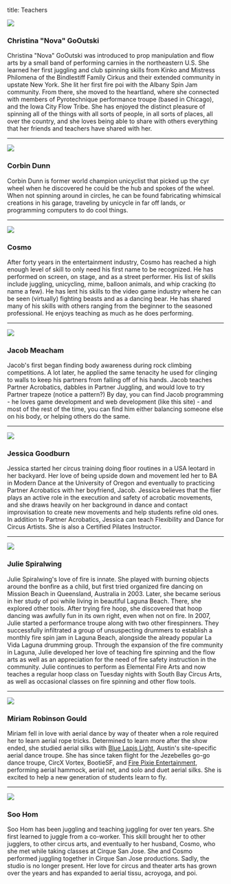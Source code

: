 title: Teachers

<div class="row bio">
<img src="/static/img/teachers/christina.jpg"/>
<h3>Christina "Nova" GoOutski</h3>
Christina "Nova" GoOutski was introduced to prop manipulation and flow arts by a small band of performing carnies in the northeastern U.S. She learned her first juggling and club spinning skills from Kinko and Mistress Philomena of the Bindlestiff Family Cirkus and their extended community in upstate New York. She lit her first fire poi with the Albany Spin Jam community. From there, she moved to the heartland, where she connected with members of Pyrotechnique performance troupe (based in Chicago), and the Iowa City Flow Tribe. She has enjoyed the distinct pleasure of spinning all of the things with all sorts of people, in all sorts of places, all over the country, and she loves being able to share with others everything that her friends and teachers have shared with her. 
</div>
<hr class = "soften">

<div class="row bio">
<img src="/static/img/teachers/corbin.jpg"/>
<h3>Corbin Dunn</h3>
Corbin Dunn is former world champion unicyclist that picked up the cyr wheel when he discovered he could be the hub and spokes of the wheel. When not spinning around in circles, he can be found fabricating whimsical creations in his garage, traveling by unicycle in far off lands, or programming computers to do cool things.
</div>
<hr class = "soften">

<div class="row bio">
<img src="/static/img/teachers/cosmo.jpg"/>
<h3>Cosmo</h3>
After forty years in the entertainment industry, Cosmo has reached a high enough level of skill to only need his first name to be recognized. He has performed on screen, on stage, and as a street performer. His list of skills include juggling, unicycling, mime, balloon animals, and whip cracking (to name a few). He has lent his skills to the video game industry where he can be seen (virtually) fighting beasts and as a dancing bear. He has shared many of his skills with others ranging from the beginner to the seasoned professional. He enjoys teaching as much as he does performing.
</div> 
<hr class = "soften">

<div class="row bio">
<img src="/static/img/teachers/jacob.jpg"/>
<h3>Jacob Meacham</h3>

Jacob's first began finding body awareness during rock climbing competitions. A lot later, he applied the same tenacity he used for clinging to walls to keep his partners from falling off of his hands. Jacob teaches Partner Acrobatics, dabbles in Partner Juggling, and would love to try Partner trapeze (notice a pattern?) By day, you can find Jacob programming - he loves game development and web development (like this site) - and most of the rest of the time, you can find him either balancing someone else on his body, or helping others do the same.
</div>
<hr class = "soften">

<div class="row bio">
<img src="/static/img/teachers/jessica.jpg"/>
<h3>Jessica Goodburn</h3>

Jessica started her circus training doing floor routines in a USA leotard in her backyard. Her love of being upside down and movement led her to BA in Modern Dance at the University of Oregon and eventually to practicing Partner Acrobatics with her boyfriend, Jacob. Jessica believes that the flier plays an active role in the execution and safety of acrobatic movements, and she draws heavily on her background in dance and contact improvisation to create new movements and help students refine old ones. In addition to Partner Acrobatics, Jessica can teach Flexibility and Dance for Circus Artists. She is also a Certified Pilates Instructor. 
</div>
<hr class = "soften">

<div class="row bio">
<img src="/static/img/teachers/julie.jpg"/>
<h3>Julie Spiralwing</h3>

Julie Spiralwing's love of fire is innate. She played with burning objects around the bonfire as a child, but first tried organized fire dancing on Mission Beach in Queensland, Australia in 2003. Later, she became serious in her study of poi while living in beautiful Laguna Beach. There, she explored other tools. After trying fire hoop, she discovered that hoop dancing was awfully fun in its own right, even when not on fire. In 2007, Julie started a performance troupe along with two other firespinners. They successfully infiltrated a group of unsuspecting drummers to establish a monthly fire spin jam in Laguna Beach, alongside the already popular La Vida Laguna drumming group. Through the expansion of the fire community in Laguna, Julie developed her love of teaching fire spinning and the flow arts as well as an appreciation for the need of fire safety instruction in the community. Julie continues to perform as Elemental Fire Arts and now teaches a regular hoop class on Tuesday nights with South Bay Circus Arts, as well as occasional classes on fire spinning and other flow tools.

</div>
<hr class = "soften">

<div class="row bio">
<img src="/static/img/teachers/miriam.jpg"/>
<h3>Miriam Robinson Gould</h3>
Miriam fell in love with aerial dance by way of theater when a role required her to learn aerial rope tricks. Determined to learn more after the show ended, she studied aerial silks with <a href="http://bluelapislight.org/">Blue Lapis Light</a>, Austin's site-specific aerial dance troupe. She has since taken flight for the Jezebelles go-go dance troupe, CircX Vortex, BootieSF, and <a href="http://fire.firepixie.com/">Fire Pixie Entertainment</a>, performing aerial hammock, aerial net, and solo and duet aerial silks. She is excited to help a new generation of students learn to fly.
</div>
<hr class = "soften">

<div class="row bio">
<img src="/static/img/teachers/soo.jpg"/>
<h3>Soo Hom</h3>
Soo Hom has been juggling and teaching juggling for over ten years. She first learned to juggle from a co-worker. This skill brought her to other jugglers, to other circus arts, and eventually to her husband, Cosmo, who she met while taking classes at Cirque San Jose. She and Cosmo performed juggling together in Cirque San Jose productions. Sadly, the studio is no longer present. Her love for circus and theater arts has grown over the years and has expanded to aerial tissu, acroyoga, and poi.
</div>